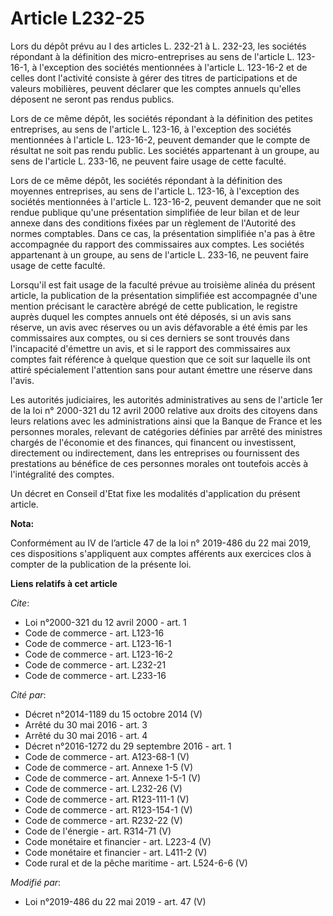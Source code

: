 # Article L232-25

Lors du dépôt prévu au I des articles L. 232-21 à L. 232-23, les sociétés répondant à la définition des micro-entreprises au
sens de l'article L. 123-16-1, à l'exception des sociétés mentionnées à l'article L. 123-16-2 et de celles dont l'activité
consiste à gérer des titres de participations et de valeurs mobilières, peuvent déclarer que les comptes annuels qu'elles
déposent ne seront pas rendus publics. 

Lors de ce même dépôt, les sociétés répondant à la définition des petites entreprises, au sens de l'article L. 123-16, à
l'exception des sociétés mentionnées à l'article L. 123-16-2, peuvent demander que le compte de résultat ne soit pas rendu
public. Les sociétés appartenant à un groupe, au sens de l'article L. 233-16, ne peuvent faire usage de cette faculté. 

Lors de ce même dépôt, les sociétés répondant à la définition des moyennes entreprises, au sens de l'article L. 123-16, à
l'exception des sociétés mentionnées à l'article L. 123-16-2, peuvent demander que ne soit rendue publique qu'une
présentation simplifiée de leur bilan et de leur annexe dans des conditions fixées par un règlement de l'Autorité des normes
comptables. Dans ce cas, la présentation simplifiée n'a pas à être accompagnée du rapport des commissaires aux comptes. Les
sociétés appartenant à un groupe, au sens de l'article L. 233-16, ne peuvent faire usage de cette faculté. 

Lorsqu'il est fait usage de la faculté prévue au troisième alinéa du présent article, la publication de la présentation
simplifiée est accompagnée d'une mention précisant le caractère abrégé de cette publication, le registre auprès duquel les
comptes annuels ont été déposés, si un avis sans réserve, un avis avec réserves ou un avis défavorable a été émis par les
commissaires aux comptes, ou si ces derniers se sont trouvés dans l'incapacité d'émettre un avis, et si le rapport des
commissaires aux comptes fait référence à quelque question que ce soit sur laquelle ils ont attiré spécialement l'attention
sans pour autant émettre une réserve dans l'avis. 

Les autorités judiciaires, les autorités administratives au sens de l'article 1er de la loi n° 2000-321 du 12 avril 2000
relative aux droits des citoyens dans leurs relations avec les administrations ainsi que la Banque de France et les personnes
morales, relevant de catégories définies par arrêté des ministres chargés de l'économie et des finances, qui financent ou
investissent, directement ou indirectement, dans les entreprises ou fournissent des prestations au bénéfice de ces personnes
morales ont toutefois accès à l'intégralité des comptes. 

Un décret en Conseil d'Etat fixe les modalités d'application du présent article.

**Nota:**

Conformément au IV de l’article 47 de la loi n° 2019-486 du 22 mai 2019, ces dispositions s'appliquent aux comptes afférents
aux exercices clos à compter de la publication de la présente loi.

**Liens relatifs à cet article**

_Cite_:

  - Loi n°2000-321 du 12 avril 2000 - art. 1
  - Code de commerce - art. L123-16
  - Code de commerce - art. L123-16-1
  - Code de commerce - art. L123-16-2
  - Code de commerce - art. L232-21
  - Code de commerce - art. L233-16

_Cité par_:

  - Décret n°2014-1189 du 15 octobre 2014 (V)
  - Arrêté du 30 mai 2016 - art. 3
  - Arrêté du 30 mai 2016 - art. 4
  - Décret n°2016-1272 du 29 septembre 2016 - art. 1
  - Code de commerce - art. A123-68-1 (V)
  - Code de commerce - art. Annexe 1-5 (V)
  - Code de commerce - art. Annexe 1-5-1 (V)
  - Code de commerce - art. L232-26 (V)
  - Code de commerce - art. R123-111-1 (V)
  - Code de commerce - art. R123-154-1 (V)
  - Code de commerce - art. R232-22 (V)
  - Code de l'énergie - art. R314-71 (V)
  - Code monétaire et financier - art. L223-4 (V)
  - Code monétaire et financier - art. L411-2 (V)
  - Code rural et de la pêche maritime - art. L524-6-6 (V)

_Modifié par_:

  - Loi n°2019-486 du 22 mai 2019 - art. 47 (V)
